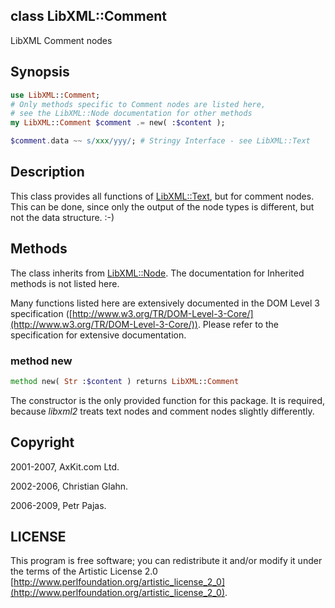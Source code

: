 class LibXML::Comment
---------------------

LibXML Comment nodes

Synopsis
--------

```raku
use LibXML::Comment;
# Only methods specific to Comment nodes are listed here,
# see the LibXML::Node documentation for other methods
my LibXML::Comment $comment .= new( :$content );

$comment.data ~~ s/xxx/yyy/; # Stringy Interface - see LibXML::Text
```

Description
-----------

This class provides all functions of [LibXML::Text](https://libxml-raku.github.io/LibXML-raku/Text), but for comment nodes. This can be done, since only the output of the node types is different, but not the data structure. :-)

Methods
-------

The class inherits from [LibXML::Node](https://libxml-raku.github.io/LibXML-raku/Node). The documentation for Inherited methods is not listed here.

Many functions listed here are extensively documented in the DOM Level 3 specification ([http://www.w3.org/TR/DOM-Level-3-Core/](http://www.w3.org/TR/DOM-Level-3-Core/)). Please refer to the specification for extensive documentation.

### method new

```raku
method new( Str :$content ) returns LibXML::Comment
```

The constructor is the only provided function for this package. It is required, because *libxml2* treats text nodes and comment nodes slightly differently.

Copyright
---------

2001-2007, AxKit.com Ltd.

2002-2006, Christian Glahn.

2006-2009, Petr Pajas.

LICENSE
-------

This program is free software; you can redistribute it and/or modify it under the terms of the Artistic License 2.0 [http://www.perlfoundation.org/artistic_license_2_0](http://www.perlfoundation.org/artistic_license_2_0).


